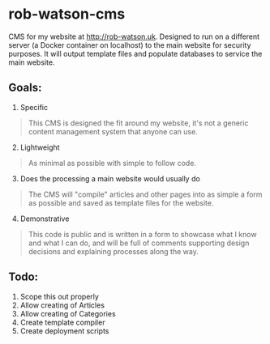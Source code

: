# rob-watson-cms
CMS for my website at http://rob-watson.uk.
Designed to run on a different server (a Docker container on localhost) to the
main website for security purposes.  It will output template files and populate
databases to service the main website.

## Goals:
1. Specific
> This CMS is designed the fit around my website, it's not a generic content
  management system that anyone can use.
2. Lightweight
> As minimal as possible with simple to follow code.
3. Does the processing a main website would usually do
> The CMS will "compile" articles and other pages into as simple a form as
  possible and saved as template files for the website.
4. Demonstrative
> This code is public and is written in a form to showcase what I know and
  what I can do, and will be full of comments supporting design decisions
  and explaining processes along the way.

## Todo:

1. Scope this out properly
2. Allow creating of Articles
3. Allow creating of Categories
5. Create template compiler
4. Create deployment scripts
